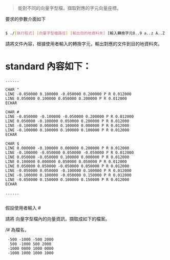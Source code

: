  
> 能對不同的向量字型檔，擷取對應的字元向量座標。


要求的參數介面如下

``` sh

$ ./[執行程式] [向量字型檔路徑] [輸出目的地資料夾] [輸入轉換字元0..9 a..z A..Z !@#$%^&*() ... ]


```

請將文件內容，根據使用者輸入的轉換字元，輸出對應的文件到目的地資料夾。



# standard 內容如下：

```
......

CHAR "
LINE -0.050000 0.100000 -0.050000 0.200000 P R 0.012000
LINE 0.050000 0.100000 0.050000 0.200000 P R 0.012000
ECHAR

CHAR #
LINE -0.050000 -0.100000 -0.050000 0.200000 P R 0.012000
LINE 0.050000 -0.100000 0.050000 0.200000 P R 0.012000
LINE -0.100000 0.000000 0.100000 0.000000 P R 0.012000
LINE -0.100000 0.100000 0.100000 0.100000 P R 0.012000
ECHAR

CHAR $
LINE 0.000000 -0.100000 0.000000 0.200000 P R 0.012000
LINE -0.100000 -0.050000 0.050000 -0.050000 P R 0.012000
LINE 0.050000 -0.050000 0.100000 0.000000 P R 0.012000
LINE 0.100000 0.000000 0.050000 0.050000 P R 0.012000
LINE 0.050000 0.050000 -0.050000 0.050000 P R 0.012000
LINE -0.050000 0.050000 -0.100000 0.100000 P R 0.012000
LINE -0.100000 0.100000 -0.050000 0.150000 P R 0.012000
LINE -0.050000 0.150000 0.100000 0.150000 P R 0.012000
ECHAR

......


```

假設使用者輸入 #

請將 向量字型檔內的向量資訊，擷取成如下的檔案。


/# 為檔名，

```
 -500 -1000 -500 2000
  500 -1000 500 2000
 -1000 0000 1000 0000
 -1000 1000 1000 1000

```




